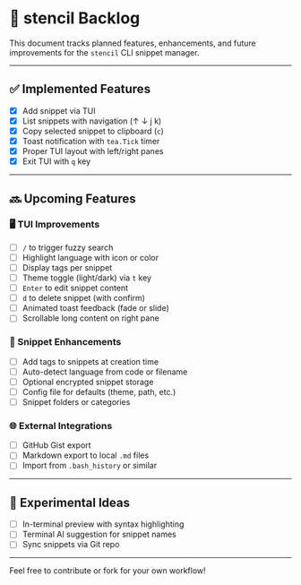 # 📝 stencil Backlog

This document tracks planned features, enhancements, and future improvements for the `stencil` CLI snippet manager.

---

## ✅ Implemented Features

- [x] Add snippet via TUI
- [x] List snippets with navigation (↑ ↓ j k)
- [x] Copy selected snippet to clipboard (`c`)
- [x] Toast notification with `tea.Tick` timer
- [x] Proper TUI layout with left/right panes
- [x] Exit TUI with `q` key

---

## 🔜 Upcoming Features

### 🖥️ TUI Improvements

- [ ] `/` to trigger fuzzy search
- [ ] Highlight language with icon or color
- [ ] Display tags per snippet
- [ ] Theme toggle (light/dark) via `t` key
- [ ] `Enter` to edit snippet content
- [ ] `d` to delete snippet (with confirm)
- [ ] Animated toast feedback (fade or slide)
- [ ] Scrollable long content on right pane

### 📁 Snippet Enhancements

- [ ] Add tags to snippets at creation time
- [ ] Auto-detect language from code or filename
- [ ] Optional encrypted snippet storage
- [ ] Config file for defaults (theme, path, etc.)
- [ ] Snippet folders or categories

### 🌐 External Integrations

- [ ] GitHub Gist export
- [ ] Markdown export to local `.md` files
- [ ] Import from `.bash_history` or similar

---

## 🧪 Experimental Ideas

- [ ] In-terminal preview with syntax highlighting
- [ ] Terminal AI suggestion for snippet names
- [ ] Sync snippets via Git repo

---

Feel free to contribute or fork for your own workflow!
